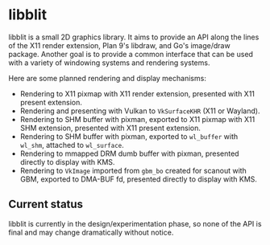 # libblit

libblit is a small 2D graphics library. It aims to provide an API
along the lines of the X11 render extension, Plan 9's libdraw, and Go's
image/draw package. Another goal is to provide a common interface that
can be used with a variety of windowing systems and rendering systems.

Here are some planned rendering and display mechanisms:

- Rendering to X11 pixmap with X11 render extension, presented with X11
  present extension.
- Rendering and presenting with Vulkan to `VkSurfaceKHR` (X11 or Wayland).
- Rendering to SHM buffer with pixman, exported to X11 pixmap with X11
  SHM extension, presented with X11 present extension.
- Rendering to SHM buffer with pixman, exported to `wl_buffer` with
  `wl_shm`, attached to `wl_surface`.
- Rendering to mmapped DRM dumb buffer with pixman, presented directly
  to display with KMS.
- Rendering to `VkImage` imported from `gbm_bo` created for scanout with
  GBM, exported to DMA-BUF fd, presented directly to display with KMS.

## Current status

libblit is currently in the design/experimentation phase, so none of
the API is final and may change dramatically without notice.
